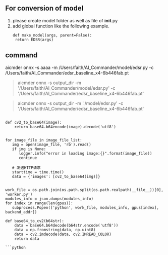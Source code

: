 ## For conversion of model

1. please create model folder as well as file of __init__.py
2. add global function like the following example.
   ```
   def make_model(args, parent=False):
    return EDSR(args)
   ```

## command

aicmder onnx -s aaaa -m /Users/faith/AI_Commander/model/edsr.py -c /Users/faith/AI_Commander/edsr_baseline_x4-6b446fab.pt

> aicmder onnx -s output_dir -m '/Users/faith/AI_Commander/model/edsr.py' -c '/Users/faith/AI_Commander/edsr_baseline_x4-6b446fab.pt'

> aicmder onnx -s output_dir -m './model/edsr.py' -c '/Users/faith/AI_Commander/edsr_baseline_x4-6b446fab.pt'


```

def cv2_to_base64(image):
    return base64.b64encode(image).decode('utf8')


for image_file in image_file_list:
   img = open(image_file, 'rb').read()
   if img is None:
      logger.info("error in loading image:{}".format(image_file))
      continue

   # 发送HTTP请求
   starttime = time.time()
   data = {'images': [cv2_to_base64(img)]}


work_file = os.path.join(os.path.split(os.path.realpath(__file__))[0], 'worker.py')
modules_info = json.dumps(modules_info)
for index in range(len(gpus)):
   subprocess.Popen(['python', work_file, modules_info, gpus[index], backend_addr])

def base64_to_cv2(b64str):
    data = base64.b64decode(b64str.encode('utf8'))
    data = np.fromstring(data, np.uint8)
    data = cv2.imdecode(data, cv2.IMREAD_COLOR)
    return data

```python